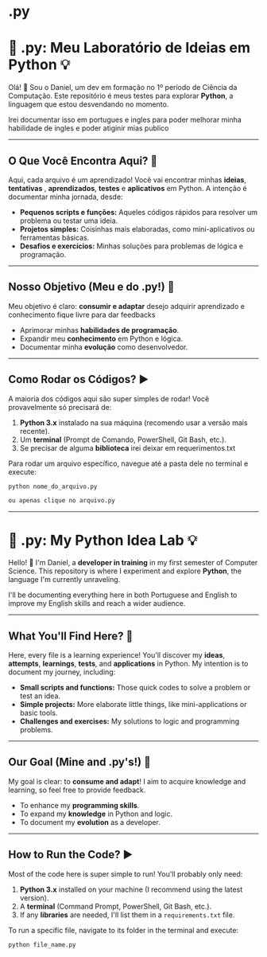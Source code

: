 # .py
# 🐍 .py: Meu Laboratório de Ideias em Python 💡

Olá! 👋 Sou o Daniel, um dev em formação no 1º período de Ciência da Computação. Este repositório é meus testes para explorar **Python**, a linguagem que estou desvendando no momento.

Irei documentar isso em portugues e ingles para poder melhorar minha habilidade de ingles e poder atiginir mias publico

---

## O Que Você Encontra Aqui? 🚀

Aqui, cada arquivo é um aprendizado! Você vai encontrar minhas **ideias**, **tentativas** , **aprendizados**, **testes** e **aplicativos** em Python. A intenção é documentar minha jornada, desde:

* **Pequenos scripts e funções:** Aqueles códigos rápidos para resolver um problema ou testar uma ideia.
* **Projetos simples:** Coisinhas mais elaboradas, como mini-aplicativos ou ferramentas básicas.
* **Desafios e exercícios:** Minhas soluções para problemas de lógica e programação.

---

## Nosso Objetivo (Meu e do .py!) 🎯

Meu objetivo é claro: **consumir e adaptar** desejo adquirir aprendizado e conhecimento fique livre para dar feedbacks

* Aprimorar minhas **habilidades de programação**.
* Expandir meu **conhecimento** em Python e lógica.
* Documentar minha **evolução** como desenvolvedor.

---

## Como Rodar os Códigos? ▶️

A maioria dos códigos aqui são super simples de rodar! Você provavelmente só precisará de:

1.  **Python 3.x** instalado na sua máquina (recomendo usar a versão mais recente).
2.  Um **terminal** (Prompt de Comando, PowerShell, Git Bash, etc.).
3.  Se precisar de alguma **biblioteca** irei deixar em requerimentos.txt

Para rodar um arquivo específico, navegue até a pasta dele no terminal e execute:

```bash
python nome_do_arquivo.py

ou apenas clique no arquivo.py
```

-----------------------------------------------------------

# 🐍 .py: My Python Idea Lab 💡

Hello! 👋 I'm Daniel, a **developer in training** in my first semester of Computer Science. This repository is where I experiment and explore **Python**, the language I'm currently unraveling.

I'll be documenting everything here in both Portuguese and English to improve my English skills and reach a wider audience.

---

## What You'll Find Here? 🚀

Here, every file is a learning experience! You'll discover my **ideas**, **attempts**, **learnings**, **tests**, and **applications** in Python. My intention is to document my journey, including:

* **Small scripts and functions:** Those quick codes to solve a problem or test an idea.
* **Simple projects:** More elaborate little things, like mini-applications or basic tools.
* **Challenges and exercises:** My solutions to logic and programming problems.

---

## Our Goal (Mine and .py's!) 🎯

My goal is clear: to **consume and adapt**! I aim to acquire knowledge and learning, so feel free to provide feedback.

* To enhance my **programming skills**.
* To expand my **knowledge** in Python and logic.
* To document my **evolution** as a developer.

---

## How to Run the Code? ▶️

Most of the code here is super simple to run! You'll probably only need:

1.  **Python 3.x** installed on your machine (I recommend using the latest version).
2.  A **terminal** (Command Prompt, PowerShell, Git Bash, etc.).
3.  If any **libraries** are needed, I'll list them in a `requirements.txt` file.

To run a specific file, navigate to its folder in the terminal and execute:

```bash
python file_name.py
